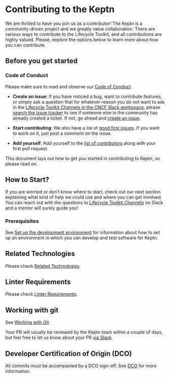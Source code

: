 # Contributing to the Keptn

We are thrilled to have you join us as a contributor!
The Keptn is a community-driven project and we
greatly value collaboration.
There are various ways to contribute to the Lifecycle Toolkit, and
all contributions are highly valued.
Please, explore the options below to learn more about how you can
contribute.

## Before you get started

### Code of Conduct

Please make sure to read and observe our
[Code of Conduct](https://github.com/keptn/.github/blob/main/CODE_OF_CONDUCT.md).

* **Create an issue**: If you have noticed a bug, want to contribute features,
or simply ask a question that for whatever reason you do not want to ask in the
[Lifecycle Toolkit Channels in the CNCF Slack workspace](https://cloud-native.slack.com/channels/keptn-lifecycle-toolkit-dev),
please [search the issue tracker](https://github.com/keptn/lifecycle-toolkit/issues?q=something)
to see if someone else in the community has already created a ticket.
If not, go ahead and [create an issue](https://github.com/keptn/lifecycle-toolkit/issues/new).

* **Start contributing**: We also have a list of
[good first issues](https://github.com/keptn/lifecycle-toolkit/issues?q=is%3Aopen+is%3Aissue+label%3A%22good+first+issue%22).
If you want to work on it, just post a comment on the issue.

* **Add yourself**: Add yourself to the [list of contributors](CONTRIBUTORS.md)
along with your first pull request.

This document lays out how to get you started in contributing to
Keptn, so please read on.

## How to Start?

If you are worried or don’t know where to start, check out our next section
explaining what kind of help we could use and where you can get involved.
You can reach out with the questions to
[Lifecycle Toolkit Channels](https://cloud-native.slack.com/channels/keptn-lifecycle-toolkit-dev)
on Slack and a mentor will surely guide you!

### Prerequisites

See
[Set up the development environment](docs/content/en/contribute/software/dev-environ/_index.md)
for information about how to set up an environment
in which you can develop and test software for Keptn.

## Related Technologies

Please check [Related Technologies](docs/content/en/contribute/general/technologies/_index.md).

## Linter Requirements

Please check [Linter Requirements](docs/content/en/contribute/docs/linter-requirements/_index.md).

## Working with git

See [Working with Git](docs/content/en/contribute/general/git)

Your PR will usually be reviewed by the Keptn team within a
couple of days, but feel free to let us know about your PR
[via Slack](https://cloud-native.slack.com/channels/keptn-lifecycle-toolkit-dev).

## Developer Certification of Origin (DCO)

All commits must be accompanied by a DCO sign-off.
See
[DCO](docs/content/en/contribute/general/dco)
for more information.

